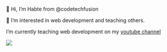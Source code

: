 <p>👋 Hi, I’m Habte from @codetechfusion</p>
<p>👀 I’m interested in web development and teaching others.</p>
<p>I’m currently teaching web development on my <a href='https://youtube.com/@codetechfusion?si=1vTHmeQcHzANQRzb'>youtube channel</a></p>
<img src="https://github.com/codetechfusion/codetechfusion/assets/145303096/65fe4f20-54a7-4422-b3db-2e70d2b13a3d" />
